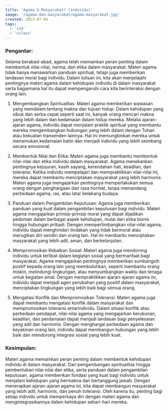 ```yaml
---
title: 'Agama & Masyarakat! (individu)'
image: '/agama-dan-masyarakat/agama-masyarakat.jpg'
created: 2023-07-04
tags:
  - 'isd'
  - 'vclass'
---
```



### Pengantar:
Selama berabad-abad, agama telah memainkan peran penting dalam membentuk nilai-nilai, norma, dan etika dalam masyarakat. Materi agama tidak hanya menawarkan panduan spiritual, tetapi juga memberikan landasan moral bagi individu. Dalam tulisan ini, kita akan menjelajahi pentingnya materi agama dalam kehidupan individu di dalam masyarakat serta bagaimana hal itu dapat mempengaruhi cara kita berinteraksi dengan orang lain.

1. Mengembangkan Spiritualitas:
Materi agama memberikan wawasan yang mendalam tentang makna dan tujuan hidup. Dalam kehidupan yang sibuk dan serba cepat seperti saat ini, banyak orang mencari makna yang lebih dalam dan kedamaian dalam hidup mereka. Melalui ajaran-ajaran agama, individu dapat menjalani praktik spiritual yang membantu mereka mengembangkan hubungan yang lebih dalam dengan Tuhan atau kekuatan transenden lainnya. Hal ini memungkinkan mereka untuk menemukan kedamaian batin dan menjadi individu yang lebih seimbang secara emosional.

2. Membentuk Nilai dan Etika:
Materi agama juga membantu membentuk nilai-nilai dan etika individu dalam masyarakat. Agama menekankan pentingnya kejujuran, kasih sayang, kerendahan hati, keadilan, dan toleransi. Ketika individu mempelajari dan mempraktikkan nilai-nilai ini, mereka dapat membantu menciptakan masyarakat yang lebih harmonis. Materi agama juga mengajarkan pentingnya memperlakukan semua orang dengan penghargaan dan rasa hormat, tanpa memandang perbedaan agama, ras, atau latar belakang budaya.

3. Panduan dalam Pengambilan Keputusan:
Agama juga memberikan panduan yang kuat dalam pengambilan keputusan bagi individu. Materi agama mengajarkan prinsip-prinsip moral yang dapat dijadikan pedoman dalam berbagai aspek kehidupan, mulai dari etika bisnis hingga hubungan pribadi. Dengan mempertimbangkan nilai-nilai agama, individu dapat menghindari tindakan yang tidak bermoral atau merugikan diri sendiri dan orang lain. Hal ini membantu menciptakan masyarakat yang lebih adil, aman, dan berkelanjutan.

4. Mempromosikan Kebaikan Sosial:
Materi agama juga mendorong individu untuk terlibat dalam kegiatan sosial yang bermanfaat bagi masyarakat. Agama mengajarkan pentingnya memberikan sumbangsih positif kepada orang lain yang membutuhkan, seperti membantu orang miskin, melindungi lingkungan, atau menyumbangkan waktu dan tenaga untuk kegiatan amal. Dengan mempraktikkan ajaran-ajaran agama ini, individu dapat menjadi agen perubahan yang positif dalam masyarakat, menciptakan lingkungan yang lebih baik bagi semua orang.

5. Mengatasi Konflik dan Mempromosikan Toleransi:
Materi agama juga dapat membantu mengatasi konflik dalam masyarakat dan mempromosikan toleransi antarindividu. Dalam situasi konflik
atau perbedaan pendapat, nilai-nilai agama yang mengajarkan kerukunan, keadilan, dan perdamaian dapat menjadi landasan bagi penyelesaian yang adil dan harmonis. Dengan menghargai perbedaan agama dan keyakinan orang lain, individu dapat membangun hubungan yang lebih baik dan mendorong integrasi sosial yang lebih kuat.

### Kesimpulan:
Materi agama memainkan peran penting dalam membentuk kehidupan individu di dalam masyarakat. Dari pengembangan spiritualitas hingga pembentukan nilai-nilai dan etika, serta panduan dalam pengambilan keputusan, agama memberikan fondasi yang kuat bagi individu untuk menjalani kehidupan yang bermakna dan bertanggung jawab. Dengan menerapkan ajaran-ajaran agama ini, kita dapat membangun masyarakat yang lebih adil, harmonis, dan penuh toleransi. Oleh karena itu, penting bagi setiap individu untuk memperkaya diri dengan materi agama dan mengintegrasikannya dalam kehidupan sehari-hari mereka.
